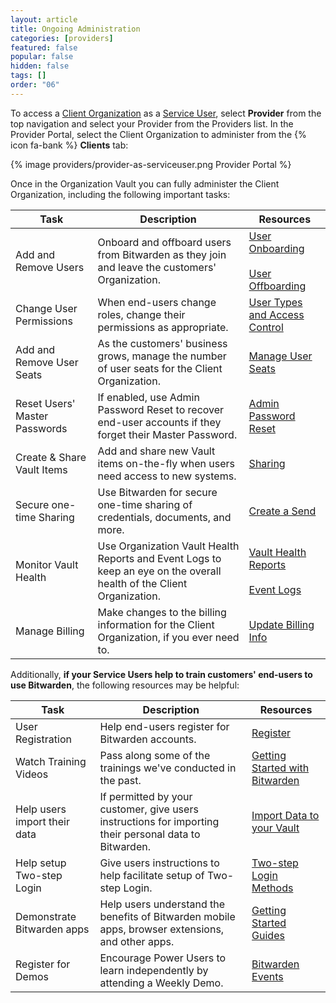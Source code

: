 ```yaml
---
layout: article
title: Ongoing Administration
categories: [providers]
featured: false
popular: false
hidden: false
tags: []
order: "06"
---
```


To access a [Client Organization](/providers/#client-organizations) as a [Service User](/provider-users/#provider-user-types), select **Provider** from the top navigation and select your Provider from the Providers list. In the Provider Portal, select the Client Organization to administer from the {% icon fa-bank %} **Clients** tab:

{% image providers/provider-as-serviceuser.png Provider Portal %}

Once in the Organization Vault you can fully administer the Client Organization, including the following important tasks:

|Task|Description|Resources|
|----|-----------|---------|
|Add and Remove Users|Onboard and offboard users from Bitwarden as they join and leave the customers' Organization.|[User Onboarding](/managing-users/#onboard)<br><br>[User Offboarding](/managing-users/#offboard)|
|Change User Permissions|When end-users change roles, change their permissions as appropriate.|[User Types and Access Control](/user-types-access-control/)|
|Add and Remove User Seats|As the customers' business grows, manage the number of user seats for the Client Organization.|[Manage User Seats](/managing-users/#manage-user-seats)|
|Reset Users' Master Passwords|If enabled, use Admin Password Reset to recover end-user accounts if they forget their Master Password.|[Admin Password Reset](/admin-reset)|
|Create & Share Vault Items|Add and share new Vault items on-the-fly when users need access to new systems.|[Sharing](/sharing/)|
|Secure one-time Sharing|Use Bitwarden for secure one-time sharing of credentials, documents, and more.|[Create a Send](/create-send)|
|Monitor Vault Health|Use Organization Vault Health Reports and Event Logs to keep an eye on the overall health of the Client Organization.|[Vault Health Reports](/reports/)<br><br>[Event Logs](/events/)|
|Manage Billing|Make changes to the billing information for the Client Organization, if you ever need to.|[Update Billing Info](/update-billing-info/#update-billing-information-for-organizations)|

Additionally, **if your Service Users help to train customers' end-users to use Bitwarden**, the following resources may be helpful:

|Task|Description|Resources|
|----|-----------|---------|
|User Registration|Help end-users register for Bitwarden accounts.|[Register](https://vault.bitwarden.com/#/register)|
|Watch Training Videos|Pass along some of the trainings we've conducted in the past.|[Getting Started with Bitwarden](https://bitwarden.com/getting-started)|
|Help users import their data|If permitted by your customer, give users instructions for importing their personal data to Bitwarden.|[Import Data to your Vault](/import-data/)|
|Help setup Two-step Login|Give users instructions to help facilitate setup of Two-step Login.|[Two-step Login Methods](/setup-two-step-login/)|
|Demonstrate Bitwarden apps|Help users understand the benefits of Bitwarden mobile apps, browser extensions, and other apps.|[Getting Started Guides](/getting-started/)|
|Register for Demos|Encourage Power Users to learn independently by attending a Weekly Demo.|[Bitwarden Events](https://www.crowdcast.io/bitwarden)|
